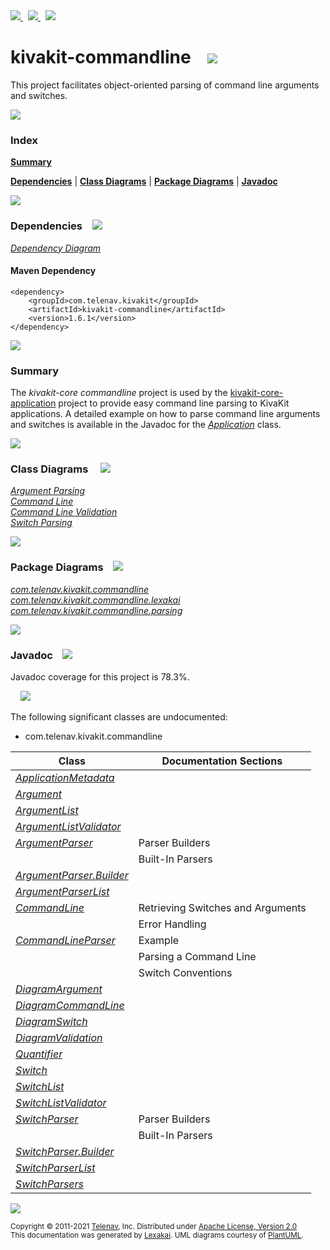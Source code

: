 [//]: # (start-user-text)

<a href="https://www.kivakit.org">
<img src="https://telenav.github.io/telenav-assets/images/icons/web-32.png" srcset="https://telenav.github.io/telenav-assets/images/icons/web-32-2x.png 2x"/>
</a>
&nbsp;
<a href="https://twitter.com/openkivakit">
<img src="https://telenav.github.io/telenav-assets/images/logos/twitter/twitter-32.png" srcset="https://telenav.github.io/telenav-assets/images/logos/twitter/twitter-32-2x.png 2x"/>
</a>
&nbsp;
<a href="https://kivakit.zulipchat.com">
<img src="https://telenav.github.io/telenav-assets/images/logos/zulip/zulip-32.png" srcset="https://telenav.github.io/telenav-assets/images/logos/zulip/zulip-32-2x.png 2x"/>
</a>

[//]: # (end-user-text)

# kivakit-commandline &nbsp;&nbsp; <img src="https://telenav.github.io/telenav-assets/images/icons/command-line-48.png" srcset="https://telenav.github.io/telenav-assets/images/icons/command-line-48-2x.png 2x"/>

This project facilitates object-oriented parsing of command line arguments and switches.

<img src="https://telenav.github.io/telenav-assets/images/separators/horizontal-line-512.png" srcset="https://telenav.github.io/telenav-assets/images/separators/horizontal-line-512-2x.png 2x"/>

### Index

[**Summary**](#summary)  

[**Dependencies**](#dependencies) | [**Class Diagrams**](#class-diagrams) | [**Package Diagrams**](#package-diagrams) | [**Javadoc**](#javadoc)

<img src="https://telenav.github.io/telenav-assets/images/separators/horizontal-line-512.png" srcset="https://telenav.github.io/telenav-assets/images/separators/horizontal-line-512-2x.png 2x"/>

### Dependencies <a name="dependencies"></a> &nbsp;&nbsp; <img src="https://telenav.github.io/telenav-assets/images/icons/dependencies-32.png" srcset="https://telenav.github.io/telenav-assets/images/icons/dependencies-32-2x.png 2x"/>

[*Dependency Diagram*](https://www.kivakit.org/1.6.1/lexakai/kivakit/kivakit-commandline/documentation/diagrams/dependencies.svg)

#### Maven Dependency

    <dependency>
        <groupId>com.telenav.kivakit</groupId>
        <artifactId>kivakit-commandline</artifactId>
        <version>1.6.1</version>
    </dependency>

<img src="https://telenav.github.io/telenav-assets/images/separators/horizontal-line-128.png" srcset="https://telenav.github.io/telenav-assets/images/separators/horizontal-line-128-2x.png 2x"/>

[//]: # (start-user-text)

### Summary <a name = "summary"></a>

The *kivakit-core commandline* project is used by the [kivakit-core-application](../application/README.md) project to provide easy
command line parsing to KivaKit applications. A detailed example on how to parse command line
arguments and switches is available in the Javadoc for the [*Application*](https://telenav.github.io/kivakit/javadoc/kivakit.core.application/com/telenav/kivakit/core/application/Application.html) class.

[//]: # (end-user-text)

<img src="https://telenav.github.io/telenav-assets/images/separators/horizontal-line-128.png" srcset="https://telenav.github.io/telenav-assets/images/separators/horizontal-line-128-2x.png 2x"/>

### Class Diagrams <a name="class-diagrams"></a> &nbsp; &nbsp; <img src="https://telenav.github.io/telenav-assets/images/icons/diagram-40.png" srcset="https://telenav.github.io/telenav-assets/images/icons/diagram-40-2x.png 2x"/>

[*Argument Parsing*](https://www.kivakit.org/1.6.1/lexakai/kivakit/kivakit-commandline/documentation/diagrams/diagram-argument.svg)  
[*Command Line*](https://www.kivakit.org/1.6.1/lexakai/kivakit/kivakit-commandline/documentation/diagrams/diagram-command-line.svg)  
[*Command Line Validation*](https://www.kivakit.org/1.6.1/lexakai/kivakit/kivakit-commandline/documentation/diagrams/diagram-validation.svg)  
[*Switch Parsing*](https://www.kivakit.org/1.6.1/lexakai/kivakit/kivakit-commandline/documentation/diagrams/diagram-switch.svg)

<img src="https://telenav.github.io/telenav-assets/images/separators/horizontal-line-128.png" srcset="https://telenav.github.io/telenav-assets/images/separators/horizontal-line-128-2x.png 2x"/>

### Package Diagrams <a name="package-diagrams"></a> &nbsp;&nbsp; <img src="https://telenav.github.io/telenav-assets/images/icons/box-24.png" srcset="https://telenav.github.io/telenav-assets/images/icons/box-24-2x.png 2x"/>

[*com.telenav.kivakit.commandline*](https://www.kivakit.org/1.6.1/lexakai/kivakit/kivakit-commandline/documentation/diagrams/com.telenav.kivakit.commandline.svg)  
[*com.telenav.kivakit.commandline.lexakai*](https://www.kivakit.org/1.6.1/lexakai/kivakit/kivakit-commandline/documentation/diagrams/com.telenav.kivakit.commandline.lexakai.svg)  
[*com.telenav.kivakit.commandline.parsing*](https://www.kivakit.org/1.6.1/lexakai/kivakit/kivakit-commandline/documentation/diagrams/com.telenav.kivakit.commandline.parsing.svg)

<img src="https://telenav.github.io/telenav-assets/images/separators/horizontal-line-128.png" srcset="https://telenav.github.io/telenav-assets/images/separators/horizontal-line-128-2x.png 2x"/>

### Javadoc <a name="javadoc"></a> &nbsp;&nbsp; <img src="https://telenav.github.io/telenav-assets/images/icons/books-24.png" srcset="https://telenav.github.io/telenav-assets/images/icons/books-24-2x.png 2x"/>

Javadoc coverage for this project is 78.3%.  
  
&nbsp; &nbsp; <img src="https://telenav.github.io/telenav-assets/images/meters/meter-80-96.png" srcset="https://telenav.github.io/telenav-assets/images/meters/meter-80-96-2x.png 2x"/>


The following significant classes are undocumented:  

- com.telenav.kivakit.commandline

| Class | Documentation Sections |
|---|---|
| [*ApplicationMetadata*](https://www.kivakit.org/1.6.1/javadoc/kivakit/kivakit.commandline////////////////////////////////////////////////////.html) |  |  
| [*Argument*](https://www.kivakit.org/1.6.1/javadoc/kivakit/kivakit.commandline/////////////////////////////////////////.html) |  |  
| [*ArgumentList*](https://www.kivakit.org/1.6.1/javadoc/kivakit/kivakit.commandline/////////////////////////////////////////////.html) |  |  
| [*ArgumentListValidator*](https://www.kivakit.org/1.6.1/javadoc/kivakit/kivakit.commandline//////////////////////////////////////////////////////////////.html) |  |  
| [*ArgumentParser*](https://www.kivakit.org/1.6.1/javadoc/kivakit/kivakit.commandline///////////////////////////////////////////////.html) | Parser Builders |  
| | Built-In Parsers |  
| [*ArgumentParser.Builder*](https://www.kivakit.org/1.6.1/javadoc/kivakit/kivakit.commandline///////////////////////////////////////////////////////.html) |  |  
| [*ArgumentParserList*](https://www.kivakit.org/1.6.1/javadoc/kivakit/kivakit.commandline///////////////////////////////////////////////////////////.html) |  |  
| [*CommandLine*](https://www.kivakit.org/1.6.1/javadoc/kivakit/kivakit.commandline////////////////////////////////////////////.html) | Retrieving Switches and Arguments |  
| | Error Handling |  
| [*CommandLineParser*](https://www.kivakit.org/1.6.1/javadoc/kivakit/kivakit.commandline//////////////////////////////////////////////////.html) | Example |  
| | Parsing a Command Line |  
| | Switch Conventions |  
| [*DiagramArgument*](https://www.kivakit.org/1.6.1/javadoc/kivakit/kivakit.commandline////////////////////////////////////////////////////////.html) |  |  
| [*DiagramCommandLine*](https://www.kivakit.org/1.6.1/javadoc/kivakit/kivakit.commandline///////////////////////////////////////////////////////////.html) |  |  
| [*DiagramSwitch*](https://www.kivakit.org/1.6.1/javadoc/kivakit/kivakit.commandline//////////////////////////////////////////////////////.html) |  |  
| [*DiagramValidation*](https://www.kivakit.org/1.6.1/javadoc/kivakit/kivakit.commandline//////////////////////////////////////////////////////////.html) |  |  
| [*Quantifier*](https://www.kivakit.org/1.6.1/javadoc/kivakit/kivakit.commandline///////////////////////////////////////////.html) |  |  
| [*Switch*](https://www.kivakit.org/1.6.1/javadoc/kivakit/kivakit.commandline///////////////////////////////////////.html) |  |  
| [*SwitchList*](https://www.kivakit.org/1.6.1/javadoc/kivakit/kivakit.commandline///////////////////////////////////////////////////.html) |  |  
| [*SwitchListValidator*](https://www.kivakit.org/1.6.1/javadoc/kivakit/kivakit.commandline////////////////////////////////////////////////////////////.html) |  |  
| [*SwitchParser*](https://www.kivakit.org/1.6.1/javadoc/kivakit/kivakit.commandline/////////////////////////////////////////////.html) | Parser Builders |  
| | Built-In Parsers |  
| [*SwitchParser.Builder*](https://www.kivakit.org/1.6.1/javadoc/kivakit/kivakit.commandline/////////////////////////////////////////////////////.html) |  |  
| [*SwitchParserList*](https://www.kivakit.org/1.6.1/javadoc/kivakit/kivakit.commandline/////////////////////////////////////////////////////////.html) |  |  
| [*SwitchParsers*](https://www.kivakit.org/1.6.1/javadoc/kivakit/kivakit.commandline//////////////////////////////////////////////.html) |  |  

[//]: # (start-user-text)



[//]: # (end-user-text)

<img src="https://telenav.github.io/telenav-assets/images/separators/horizontal-line-512.png" srcset="https://telenav.github.io/telenav-assets/images/separators/horizontal-line-512-2x.png 2x"/>

<sub>Copyright &#169; 2011-2021 [Telenav](https://telenav.com), Inc. Distributed under [Apache License, Version 2.0](LICENSE)</sub>  
<sub>This documentation was generated by [Lexakai](https://lexakai.org). UML diagrams courtesy of [PlantUML](https://plantuml.com).</sub>
